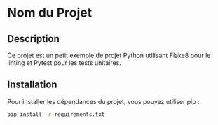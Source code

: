 # Nom du Projet

## Description

Ce projet est un petit exemple de projet Python utilisant Flake8 pour le linting et Pytest pour les tests unitaires.

## Installation

Pour installer les dépendances du projet, vous pouvez utiliser pip :

```bash
pip install -r requirements.txt
```
